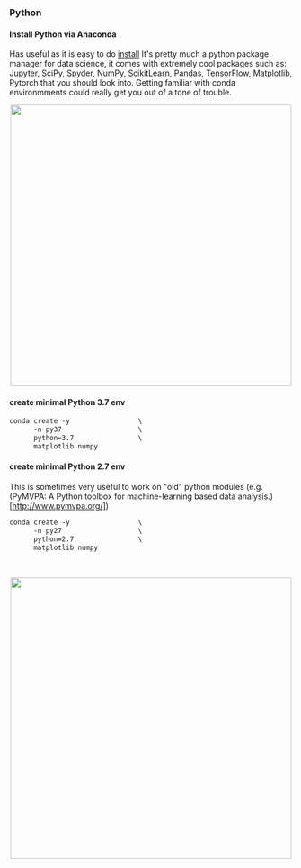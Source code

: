 ### Python  <a name="anaconda"></a>

#### Install Python via Anaconda
Has useful as it is easy to do [install](https://docs.anaconda.com/anaconda/install/)
It's pretty much a python package manager for data science, it comes with extremely cool packages such as: Jupyter, SciPy, Spyder, NumPy, ScikitLearn, Pandas, TensorFlow, Matplotlib, Pytorch that you should look into.
Getting familiar with conda environmments could really get you out of a tone of trouble.  <br/>
<p align="center">
<img src="https://opensource.com/sites/default/files/uploads/python_environment_xkcd.png" width="500">
</p>

#### create minimal Python 3.7 env
```markdown
conda create -y                 \
      -n py37                   \
      python=3.7                \
      matplotlib numpy
``` 

#### create minimal Python 2.7 env
This is sometimes very useful to work on "old" python modules (e.g. (PyMVPA: A Python toolbox for machine-learning based data analysis.)[http://www.pymvpa.org/])
```markdown
conda create -y                 \
      -n py27                   \
      python=2.7                \
      matplotlib numpy
```

</br>
<p align="center">
<img src="https://imgs.xkcd.com/comics/python.png" width="500">
</p>

